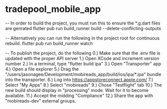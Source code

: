 # tradepool_mobile_app

-- In order to build the project, you must run this to ensure the *.g.dart files are genrated
flutter pub run build_runner build --delete-conflicting-outputs

-- Alternatively you can run the following in the project root for continuous rebuild.
flutter pub run build_runner watch

-- To publish the project, do the following
 0.) Make sure that the .env file is updated with the proper API server
 1.)  Open XCode and increment version number 
 2.)  In a terminal, type "flutter build ipa"
 3.)  Open "Transporter" app
 4.)  Open a file explorer
 5.)  Drag the "/users/jasonagee/Development/mobireads_app/build/ios/ipa/*.ipa" bundle into the transporter.
 6.)  Log into https://appstoreconnect.apple.com/
 7.)  Select "My Apps"
 8.)  Select "mobireads"
 9.)  Chose "Testflight" tab
 10.) The new build should display in "processing" mode. Wait for it to become available.
 11.) Accept the midding "Compliance"
 12.) Share the app with "mobireads-dev" external groups.